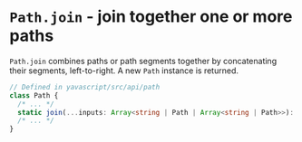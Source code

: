 # `Path.join` - join together one or more paths

`Path.join` combines paths or path segments together by concatenating their segments, left-to-right. A new `Path` instance is returned.

```ts
// Defined in yavascript/src/api/path
class Path {
  /* ... */
  static join(...inputs: Array<string | Path | Array<string | Path>>): Path;
  /* ... */
}
```
